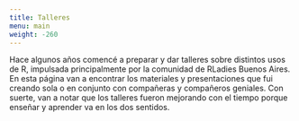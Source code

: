 ```yaml
---
title: Talleres
menu: main
weight: -260
---
```


Hace algunos años comencé a preparar y dar talleres sobre distintos usos de R, impulsada principalmente por la comunidad de RLadies Buenos Aires. En esta página van a encontrar los materiales y presentaciones que fui creando sola o en conjunto con compañeras y compañeros geniales. Con suerte, van a notar que los talleres fueron mejorando con el tiempo porque enseñar y aprender va en los dos sentidos.
